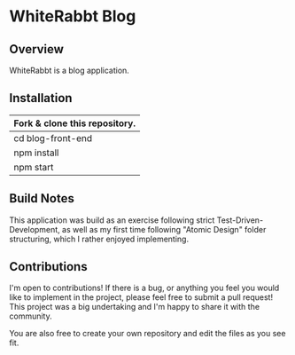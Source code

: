 # WhiteRabbt Blog

## Overview
WhiteRabbt is a blog application.

## Installation
Fork & clone this repository.|
----------------------------|
cd blog-front-end|
npm install|
npm start|

## Build Notes
This application was build as an exercise following strict Test-Driven-Development, as well as my first time following
"Atomic Design" folder structuring, which I rather enjoyed implementing.

## Contributions

I'm open to contributions! If there is a bug, or anything you feel you would like to implement in the project, please feel free to
submit a pull request! This project was a big undertaking and I'm happy to share it with the community.

You are also free to create your own repository and edit the files as you see fit.